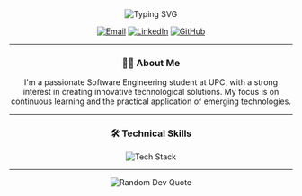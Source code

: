 <div align="center">
  <img src="https://readme-typing-svg.herokuapp.com?font=Fira+Code&size=24&duration=4000&pause=1000&color=36BCF7FF&center=true&vCenter=true&width=435&lines=Luciano+Stefano+Ruiz+Blas;Software+Developer;Innovator;Lifelong+Learner" alt="Typing SVG" />
</div>

<p align="center">
  <a href="mailto:luciano.software@hotmail.com"><img src="https://img.shields.io/badge/Email-D14836?style=for-the-badge&logo=gmail&logoColor=white" alt="Email"></a>
  <a href="https://www.linkedin.com/in/lucianorb/"><img src="https://img.shields.io/badge/LinkedIn-0077B5?style=for-the-badge&logo=linkedin&logoColor=white" alt="LinkedIn"></a>
  <a href="https://github.com/LucianRuiz"><img src="https://img.shields.io/badge/GitHub-100000?style=for-the-badge&logo=github&logoColor=white" alt="GitHub"></a>
</p>

---

<h3 align="center">👨‍💻 About Me</h3>

<p align="center">
I'm a passionate Software Engineering student at UPC, with a strong interest in creating innovative technological solutions. My focus is on continuous learning and the practical application of emerging technologies.
</p>

---

<h3 align="center">🛠️ Technical Skills</h3>

<p align="center">
  <img src="https://skillicons.dev/icons?i=cpp,cs,java,python,js,ts,html,css,mysql,bootstrap,tailwind,angular,react,vue,spring&perline=5" alt="Tech Stack" />
</p>

---

<div align="center">
  <img src="https://quotes-github-readme.vercel.app/api?type=horizontal&theme=tokyonight" alt="Random Dev Quote">
</div>
